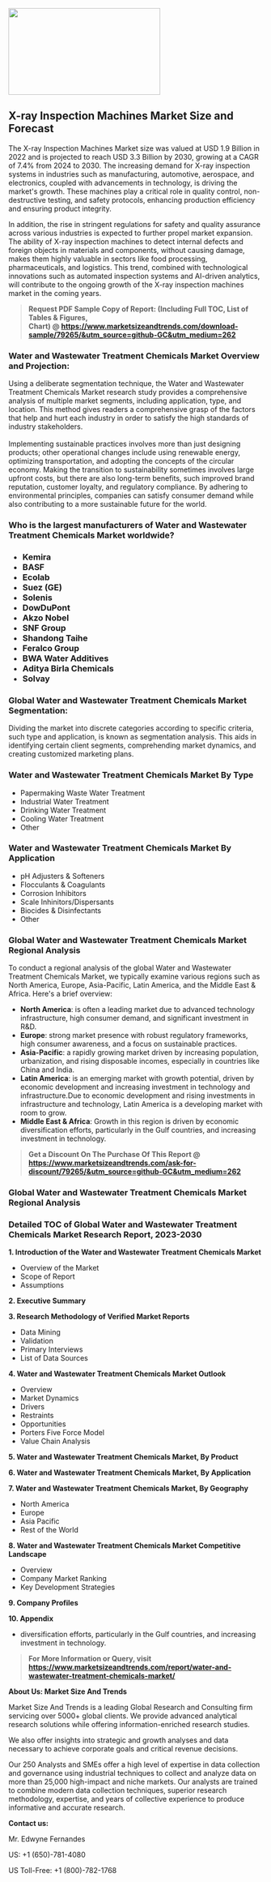 <p><img class="alignnone size-medium wp-image-20088" src="https://ffe5etoiles.com/wp-content/uploads/2024/12/MST1-300x171.png" alt="" width="300" height="171" /></p><h2>X-ray Inspection Machines Market Size and Forecast</h2><p>The X-ray Inspection Machines Market size was valued at USD 1.9 Billion in 2022 and is projected to reach USD 3.3 Billion by 2030, growing at a CAGR of 7.4% from 2024 to 2030. The increasing demand for X-ray inspection systems in industries such as manufacturing, automotive, aerospace, and electronics, coupled with advancements in technology, is driving the market's growth. These machines play a critical role in quality control, non-destructive testing, and safety protocols, enhancing production efficiency and ensuring product integrity.</p><p>In addition, the rise in stringent regulations for safety and quality assurance across various industries is expected to further propel market expansion. The ability of X-ray inspection machines to detect internal defects and foreign objects in materials and components, without causing damage, makes them highly valuable in sectors like food processing, pharmaceuticals, and logistics. This trend, combined with technological innovations such as automated inspection systems and AI-driven analytics, will contribute to the ongoing growth of the X-ray inspection machines market in the coming years.</p></p><blockquote id="" class=""><strong>Request PDF Sample Copy of Report: (Including Full TOC, List of Tables &amp; Figures, Chart)&nbsp;@&nbsp;<strong><a href="https://www.marketsizeandtrends.com/download-sample/79265/&utm_source=github-GC&utm_medium=262" target="_blank">https://www.marketsizeandtrends.com/download-sample/79265/&utm_source=github-GC&utm_medium=262</a></strong></strong></blockquote><h3 id="" class="">Water and Wastewater Treatment Chemicals Market&nbsp;Overview and Projection:</h3><p id="" class="">Using a deliberate segmentation technique, the Water and Wastewater Treatment Chemicals Market research study provides a comprehensive analysis of multiple market segments, including application, type, and location. This method gives readers a comprehensive grasp of the factors that help and hurt each industry in order to satisfy the high standards of industry stakeholders. <br /> <br />Implementing sustainable practices involves more than just designing products; other operational changes include using renewable energy, optimizing transportation, and adopting the concepts of the circular economy. Making the transition to sustainability sometimes involves large upfront costs, but there are also long-term benefits, such improved brand reputation, customer loyalty, and regulatory compliance. By adhering to environmental principles, companies can satisfy consumer demand while also contributing to a more sustainable future for the world.</p><h3 id="" class="">Who is the largest manufacturers of&nbsp;Water and Wastewater Treatment Chemicals Market worldwide?</h3><h3 class=""><p><ul><li>Kemira </li><li> BASF </li><li> Ecolab </li><li> Suez (GE) </li><li> Solenis </li><li> DowDuPont </li><li> Akzo Nobel </li><li> SNF Group </li><li> Shandong Taihe </li><li> Feralco Group </li><li> BWA Water Additives </li><li> Aditya Birla Chemicals </li><li> Solvay</li></ul></p></h3><h3 id="" class="">Global&nbsp;Water and Wastewater Treatment Chemicals Market Segmentation:</h3><p id="" class="">Dividing the market into discrete categories according to specific criteria, such type and application, is known as segmentation analysis. This aids in identifying certain client segments, comprehending market dynamics, and creating customized marketing plans.</p><h3 id="" class="">Water and Wastewater Treatment Chemicals Market&nbsp;By Type</h3><p><p><ul><li>Papermaking Waste Water Treatment </li><li> Industrial Water Treatment </li><li> Drinking Water Treatment </li><li> Cooling Water Treatment </li><li> Other</p></li></ul></p></p><h3 id="" class="">Water and Wastewater Treatment Chemicals Market&nbsp;By Application</h3><p class=""><p><ul><li>pH Adjusters & Softeners </li><li> Flocculants & Coagulants </li><li> Corrosion Inhibitors </li><li> Scale Inhinitors/Dispersants </li><li> Biocides & Disinfectants </li><li> Other</li></ul></p></p><h3 id="" class="">Global Water and Wastewater Treatment Chemicals Market Regional Analysis</h3><p id="" class="">To conduct a regional analysis of the global Water and Wastewater Treatment Chemicals Market, we typically examine various regions such as North America, Europe, Asia-Pacific, Latin America, and the Middle East &amp; Africa. Here's a brief overview:</p><ul><li><strong>North America</strong>: is often a leading market due to advanced technology infrastructure, high consumer demand, and significant investment in R&amp;D.</li><li><strong>Europe</strong>: strong market presence with robust regulatory frameworks, high consumer awareness, and a focus on sustainable practices.</li><li><strong>Asia-Pacific</strong>: a rapidly growing market driven by increasing population, urbanization, and rising disposable incomes, especially in countries like China and India.</li><li><strong>Latin America</strong>: is an emerging market with growth potential, driven by economic development and increasing investment in technology and infrastructure.Due to economic development and rising investments in infrastructure and technology, Latin America is a developing market with room to grow.</li><li><strong>Middle East &amp; Africa</strong>: Growth in this region is driven by economic diversification efforts, particularly in the Gulf countries, and increasing investment in technology.</li></ul><blockquote id="" class=""><strong>Get a Discount On The Purchase Of This Report @ <strong><a href="https://www.marketsizeandtrends.com/ask-for-discount/79265/&utm_source=github-GC&utm_medium=262" target="_blank">https://www.marketsizeandtrends.com/ask-for-discount/79265/&utm_source=github-GC&utm_medium=262</a></strong></strong></blockquote><h3 id="" class="">Global Water and Wastewater Treatment Chemicals Market Regional Analysis</h3><h3 id="" class="">Detailed TOC of Global Water and Wastewater Treatment Chemicals Market Research Report, 2023-2030</h3><p id="" class=""><strong>1. Introduction of the Water and Wastewater Treatment Chemicals Market</strong></p><ul><li>Overview of the Market</li><li>Scope of Report</li><li>Assumptions</li></ul><p id="" class=""><strong>2. Executive Summary</strong></p><p id="" class=""><strong>3. Research Methodology of Verified Market Reports</strong></p><ul><li>Data Mining</li><li>Validation</li><li>Primary Interviews</li><li>List of Data Sources</li></ul><p id="" class=""><strong>4. Water and Wastewater Treatment Chemicals Market Outlook</strong></p><ul><li>Overview</li><li>Market Dynamics</li><li>Drivers</li><li>Restraints</li><li>Opportunities</li><li>Porters Five Force Model</li><li>Value Chain Analysis</li></ul><p id="" class=""><strong>5. Water and Wastewater Treatment Chemicals Market, By Product</strong></p><p id="" class=""><strong>6. Water and Wastewater Treatment Chemicals Market, By Application</strong></p><p id="" class=""><strong>7. Water and Wastewater Treatment Chemicals Market, By Geography</strong></p><ul><li>North America</li><li>Europe</li><li>Asia Pacific</li><li>Rest of the World</li></ul><p id="" class=""><strong>8. Water and Wastewater Treatment Chemicals Market Competitive Landscape</strong></p><ul><li>Overview</li><li>Company Market Ranking</li><li>Key Development Strategies</li></ul><p id="" class=""><strong>9. Company Profiles</strong></p><p id="" class=""><strong>10. Appendix</strong></p><ul><li>diversification efforts, particularly in the Gulf countries, and increasing investment in technology.</li></ul><blockquote id="" class=""><strong>For More Information or Query, visit <strong><strong><a href="https://www.marketsizeandtrends.com/report/water-and-wastewater-treatment-chemicals-market/" target="_blank">https://www.marketsizeandtrends.com/report/water-and-wastewater-treatment-chemicals-market/</a></strong></strong></strong></blockquote><p id="" class=""><strong>About Us: Market Size And Trends</strong></p><p id="" class="">Market Size And Trends is a leading Global Research and Consulting firm servicing over 5000+ global clients. We provide advanced analytical research solutions while offering information-enriched research studies.</p><p id="" class="">We also offer insights into strategic and growth analyses and data necessary to achieve corporate goals and critical revenue decisions.</p><p id="" class="">Our 250 Analysts and SMEs offer a high level of expertise in data collection and governance using industrial techniques to collect and analyze data on more than 25,000 high-impact and niche markets. Our analysts are trained to combine modern data collection techniques, superior research methodology, expertise, and years of collective experience to produce informative and accurate research.</p><p id="" class=""><strong>Contact us:</strong></p><p id="" class="">Mr. Edwyne Fernandes</p><p id="" class="">US: +1 (650)-781-4080</p><p id="" class="">US Toll-Free: +1 (800)-782-1768</p>
